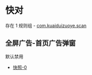# 快对

存在 1 规则组 - [com.kuaiduizuoye.scan](/src/apps/com.kuaiduizuoye.scan.ts)

## 全屏广告-首页广告弹窗

默认禁用

- [快照-0](https://i.gkd.li/import/12716285)
